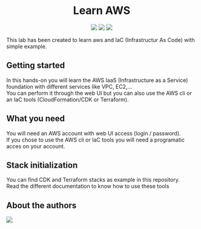 <h1 align="center">Learn AWS</h1>

<div align="center"> 
    <img src="https://img.shields.io/badge/Cloud-Fundation-orange?style=flat-square&logo=amazon-aws"/> 
    <img src="https://img.shields.io/badge/CDK-Example-important?style=flat-square&logo=amazon-aws"/> 
    <img src="https://img.shields.io/badge/Terraform-Example-blueviolet?style=flat-square&logo=terraform"/> 
</div>

This lab has been created to learn aws and IaC (Infrastructur As Code) with simple example.  

<h2>Getting started</h2>

In this hands-on you will learn the AWS IaaS (Infrastructure as a Service) foundation with different services like VPC, EC2,...  
You can perform it through the web UI but you can also use the AWS cli or an IaC tools (CloudFormation/CDK or Terraform).

<h2>What you need</h2>

You will need an AWS account with web UI access (login / password).  
If you chose to use the AWS cli or IaC tools you will need a programatic acces on your account.

<h2>Stack initialization</h2>

You can find CDK and Terraform stacks as example in this repository.  
Read the different documentation to know how to use these tools

<h2>About the authors</h2>
<div> 
    <a href="https://twitter.com/intent/follow?screen_name=iampaloth"><img src="https://img.shields.io/twitter/follow/iampaloth?label=%40iampaltoh&logo=twitter&style=flat-square"/></a>
</div>
